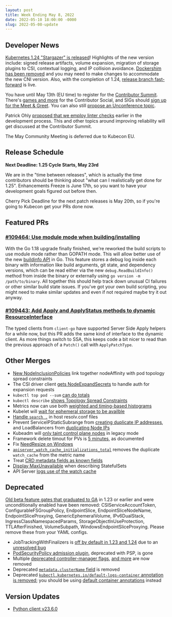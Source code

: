 ```yaml
---
layout: post
title: Week Ending May 8, 2022
date: 2022-05-10 18:00:00 -0000
slug: 2022-05-08-update
---
```


## Developer News

[Kubernetes 1.24 "Stargazer" is released](https://kubernetes.io/blog/2022/05/03/kubernetes-1-24-release-announcement/)!  Highlights of the new version include: signed release artifacts, volume expansion, migration of storage plugins to CSI, contextual logging, and IP collision avoidance. [Dockershim has been removed](https://kubernetes.io/blog/2022/03/31/ready-for-dockershim-removal/) and you may need to make changes to accommodate the new CNI version. Also, with the completion of 1.24, [release branch fast-forward](https://groups.google.com/a/kubernetes.io/g/dev/c/qbHPJjUF3s8) is live.

You have until May 13th (EU time) to register for the [Contributor Summit](https://www.kubernetes.dev/events/kcseu/).  There's [games and more](https://www.kubernetes.dev/events/kcseu/social/) for the Contributor Social, and SIGs should [sign up for the Meet & Greet](https://docs.google.com/spreadsheets/d/1Wp4EHl9g4MA4OLBZ2R-jdhbZ35jghTPqka84qHNSr0o/edit?usp=sharing).  You can also still [propose an Unconference topic](https://github.com/kubernetes/community/issues/6633).

Patrick Ohly [proposed that we employ linter checks](https://groups.google.com/a/kubernetes.io/g/dev/c/myGiml72IbM) earlier in the development process. This and other topics around improving reliability will get discussed at the Contributor Summit.

The May Community Meeting is deferred due to Kubecon EU.

## Release Schedule

**Next Deadline: 1.25 Cycle Starts, May 23rd**

We are in the "time between releases", which is actually the time contributors should be thinking about "what can I realistically get done for 1.25".  Enhancements Freeze is June 17th, so you want to have your development goals figured out before then.

Cherry Pick Deadline for the next patch releases is May 20th, so if you're going to Kubecon get your PRs done now.

## Featured PRs

### [#109464: Use module mode when building/installing](https://github.com/kubernetes/kubernetes/pull/109464)

With the Go 1.18 upgrade finally finished, we're reworked the build scripts to use module mode rather than GOPATH mode. This will allow better use of the new [buildinfo API](https://tip.golang.org/doc/go1.18#debug/buildinfo) in Go. This feature stores a debug log inside each binary with information like build arguments, git state, and dependency versions, which can be read either via the new `debug.ReadBuildInfo()` method from inside the binary or externally using `go version -m /path/to/binary`.  All together this should help track down unusual CI failures or other similar build state issues. If you've got your own build scripting, you might need to make similar updates and even if not required maybe try it out anyway.

### [#109443: Add Apply and ApplyStatus methods to dynamic ResourceInterface](https://github.com/kubernetes/kubernetes/pull/109443)

The typed clients from `client-go` have supported Server Side Apply helpers for a while now, but this PR adds the same kind of interface to the dynamic client. As more things switch to SSA, this keeps code a bit nicer to read than the previous approach of a `Patch()` call with `ApplyPatchType`.

## Other Merges

* [New NodeInclusionPolicies](https://github.com/kubernetes/kubernetes/pull/108492) link together nodeAffinity with pod topology spread constraints
* The CSI driver client [gets NodeExpandSecrets](https://github.com/kubernetes/kubernetes/pull/105963) to handle auth for expansion requests
* `kubectl top pod --sum` [can do totals](https://github.com/kubernetes/kubernetes/pull/105100)
* `kubectl describe` [shows Topology Spread Constraints](https://github.com/kubernetes/kubernetes/pull/109563)
* Metrics now can use both [weighted and timing-based histograms](https://github.com/kubernetes/kubernetes/pull/109277)
* Kubelet will [wait for ephemeral storage to be availble](https://github.com/kubernetes/kubernetes/pull/101882)
* [Handle `search .`](https://github.com/kubernetes/kubernetes/pull/109441) in host resolv.conf files
* Prevent ServiceIPStaticSubrange from [creating duplicate IP addresses](https://github.com/kubernetes/kubernetes/pull/109928), and LoadBalancers from [duplicating Node IPs](https://github.com/kubernetes/kubernetes/pull/109826)
* Kubeadm will [only taint control plane nodes](https://github.com/kubernetes/kubernetes/pull/109840) in legacy mode
* Framework delete timout for PVs is [5 minutes](https://github.com/kubernetes/kubernetes/pull/109782), as documented
* Fix [NeedResize on Windows](https://github.com/kubernetes/kubernetes/pull/109721)
* [`apiserver_watch_cache_initializations_total`](https://github.com/kubernetes/kubernetes/pull/109579) removes the duplicate `watch_cache` from the metric name
* Treat [CRD metadata fields as known fields](https://github.com/kubernetes/kubernetes/pull/109268)
* [Display MaxUnavailable](https://github.com/kubernetes/kubernetes/pull/109251) when describing StatefulSets
* API Server [logs use of the watch cache](https://github.com/kubernetes/kubernetes/pull/109175)

## Deprecated

[Old beta feature gates that graduated to GA](https://github.com/kubernetes/kubernetes/pull/109435) in 1.23 or earlier and were unconditionally enabled have been removed: CSIServiceAccountToken, ConfigurableFSGroupPolicy, EndpointSlice, EndpointSliceNodeName, EndpointSliceProxying, GenericEphemeralVolume, IPv6DualStack, IngressClassNamespacedParams, StorageObjectInUseProtection, TTLAfterFinished, VolumeSubpath, WindowsEndpointSliceProxying.  Please remove these from your YAML configs.

* JobTrackingWithFinalizers is [off by default in 1.23 and 1.24](https://github.com/kubernetes/kubernetes/pull/109491) due to an [unresolved bug](https://github.com/kubernetes/kubernetes/issues/109485)
* [PodSecurityPolicy admission plugin](https://github.com/kubernetes/kubernetes/pull/109798), deprecated with PSP, is gone
* Multiple [deprecated controller-manager flags](https://github.com/kubernetes/kubernetes/pull/109612), [and more](https://github.com/kubernetes/kubernetes/pull/108476) are now removed
* Deprecated [`metadata.clusterName` field](https://github.com/kubernetes/kubernetes/pull/109602) is removed
* Deprecated [`kubectl.kubernetes.io/default-logs-container` annotation is removed](https://github.com/kubernetes/kubernetes/pull/109254); you should be using [default container annotations](https://github.com/kubernetes/enhancements/tree/master/keps/sig-cli/2227-kubectl-default-container) instead

## Version Updates

* [Python client v23.6.0](https://github.com/kubernetes-client/python/releases/tag/v23.6.0)
